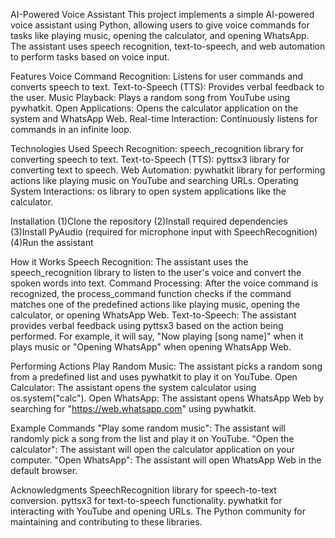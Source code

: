 AI-Powered Voice Assistant
This project implements a simple AI-powered voice assistant using Python, allowing users to give voice commands for tasks like playing music, opening the calculator, and opening WhatsApp. The assistant uses speech recognition, text-to-speech, and web automation to perform tasks based on voice input.

Features
Voice Command Recognition: Listens for user commands and converts speech to text.
Text-to-Speech (TTS): Provides verbal feedback to the user.
Music Playback: Plays a random song from YouTube using pywhatkit.
Open Applications: Opens the calculator application on the system and WhatsApp Web.
Real-time Interaction: Continuously listens for commands in an infinite loop.

Technologies Used
Speech Recognition: speech_recognition library for converting speech to text.
Text-to-Speech (TTS): pyttsx3 library for converting text to speech.
Web Automation: pywhatkit library for performing actions like playing music on YouTube and searching URLs.
Operating System Interactions: os library to open system applications like the calculator.

Installation
(1)Clone the repository
(2)Install required dependencies
(3)Install PyAudio (required for microphone input with SpeechRecognition)
(4)Run the assistant

How it Works
Speech Recognition: The assistant uses the speech_recognition library to listen to the user's voice and convert the spoken words into text.
Command Processing: After the voice command is recognized, the process_command function checks if the command matches one of the predefined actions like playing music, opening the calculator, or opening WhatsApp Web.
Text-to-Speech: The assistant provides verbal feedback using pyttsx3 based on the action being performed. For example, it will say, "Now playing [song name]" when it plays music or "Opening WhatsApp" when opening WhatsApp Web.

Performing Actions
Play Random Music: The assistant picks a random song from a predefined list and uses pywhatkit to play it on YouTube.
Open Calculator: The assistant opens the system calculator using os.system("calc").
Open WhatsApp: The assistant opens WhatsApp Web by searching for "https://web.whatsapp.com" using pywhatkit.

Example Commands
"Play some random music": The assistant will randomly pick a song from the list and play it on YouTube.
"Open the calculator": The assistant will open the calculator application on your computer.
"Open WhatsApp": The assistant will open WhatsApp Web in the default browser.

Acknowledgments
SpeechRecognition library for speech-to-text conversion.
pyttsx3 for text-to-speech functionality.
pywhatkit for interacting with YouTube and opening URLs.
The Python community for maintaining and contributing to these libraries.
